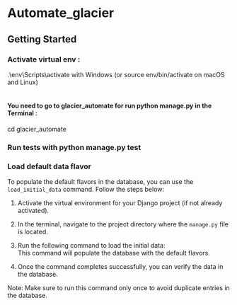 # Automate_glacier

## Getting Started
### Activate virtual env : <br/>
.\env\Scripts\activate with Windows (or source env/bin/activate on macOS and Linux) <br/>
<br/>

#### You need to go to glacier_automate for run python manage.py in the Terminal :
cd glacier_automate

###  Run tests with python manage.py test

### Load default data flavor
To populate the default flavors in the database, you can use the `load_initial_data` command. Follow the steps below:

1. Activate the virtual environment for your Django project (if not already activated).

2. In the terminal, navigate to the project directory where the `manage.py` file is located.

3. Run the following command to load the initial data:
   </br>
This command will populate the database with the default flavors.

5. Once the command completes successfully, you can verify the data in the database.

Note: Make sure to run this command only once to avoid duplicate entries in the database.

